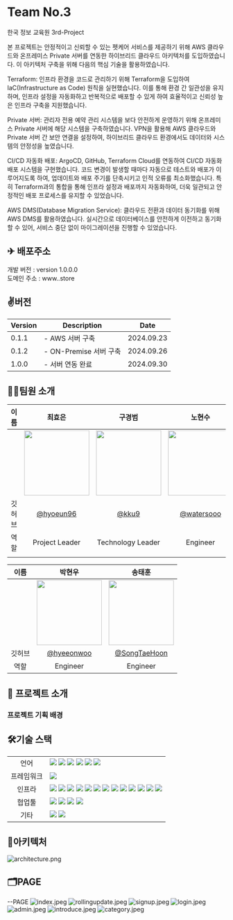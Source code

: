 # Team No.3
한국 정보 교육원 3rd-Project 

본 프로젝트는 안정적이고 신뢰할 수 있는 펫케어 서비스를 제공하기 위해 AWS 클라우드와 온프레미스 Private 서버를 연동한 하이브리드 클라우드 아키텍처를 도입하였습니다. 이 아키텍처 구축을 위해 다음의 핵심 기술을 활용하였습니다.

Terraform: 인프라 환경을 코드로 관리하기 위해 Terraform을 도입하여 IaC(Infrastructure as Code) 원칙을 실현했습니다. 이를 통해 환경 간 일관성을 유지하며, 인프라 설정을 자동화하고 반복적으로 배포할 수 있게 하여 효율적이고 신뢰성 높은 인프라 구축을 지원했습니다.

Private 서버: 관리자 전용 예약 관리 시스템을 보다 안전하게 운영하기 위해 온프레미스 Private 서버에 해당 시스템을 구축하였습니다. VPN을 활용해 AWS 클라우드와 Private 서버 간 보안 연결을 설정하여, 하이브리드 클라우드 환경에서도 데이터와 시스템의 안정성을 높였습니다.

CI/CD 자동화 배포: ArgoCD, GitHub, Terraform Cloud를 연동하여 CI/CD 자동화 배포 시스템을 구현했습니다. 코드 변경이 발생할 때마다 자동으로 테스트와 배포가 이루어지도록 하여, 업데이트와 배포 주기를 단축시키고 인적 오류를 최소화했습니다. 특히 Terraform과의 통합을 통해 인프라 설정과 배포까지 자동화하여, 더욱 일관되고 안정적인 배포 프로세스를 유지할 수 있었습니다.

AWS DMS(Database Migration Service): 클라우드 전환과 데이터 동기화를 위해 AWS DMS를 활용하였습니다. 실시간으로 데이터베이스를 안전하게 이전하고 동기화할 수 있어, 서비스 중단 없이 마이그레이션을 진행할 수 있었습니다.

## ✈ 배포주소

개발 버전 : version 1.0.0.0 </br>
도메인 주소 : www..store </br>

## ✌️버전
| Version | Description | Date |
| --- | --- | --- |
| 0.1.1 | - AWS 서버 구축 | 2024.09.23 |
| 0.1.2 | - ON-Premise 서버 구축 | 2024.09.26 |
| 1.0.0 | - 서버 연동 완료 | 2024.09.30 |



## 🧑‍💻팀원 소개

| 이름 | 최효은 | 구경범 | 노현수 |
| :------------: | :------------: | :------------: | :------------: |
|  | <img src="https://avatars.githubusercontent.com/u/174424101?v=4" width="150" /> | <img src="https://avatars.githubusercontent.com/u/174182609?v=4" width="150" /> | <img src="https://avatars.githubusercontent.com/u/175070823?v=4" width="150" /> |
| 깃허브 | [@hyoeun96](https://github.com/hyoeun96) | [@kku9](https://github.com/kku9) | [@watersooo](https://github.com/watersooo) |
| 역할 | Project Leader | Technology Leader| Engineer|
|  |  |  |  |  |  |

| 이름 | 박현우 | 송태훈 |
| :------------: | :------------: | :------------: |
|  | <img src="https://avatars.githubusercontent.com/u/96418737?v=4" width="150" />| <img src="https://avatars.githubusercontent.com/u/106800250?v=4" width="150" /> |
| 깃허브 | [@hyeeonwoo](https://github.com/hyeeonwoo) | [@SongTaeHoon](https://github.com/SongTaeHoon) |
| 역할 | Engineer | Engineer |



## 📌 프로젝트 소개


### 프로젝트 기획 배경



## 🛠기술 스택

<table>
<tr>
 <td align="center">언어</td>
 <td>
  <img src="https://img.shields.io/badge/JavaScript-F7DF1E?style=for-the-badge&logo=JavaScript&logoColor=ffffff"/>
  <img src="https://img.shields.io/badge/Java-orange?style=for-the-badge&logo=Java&logoColor=white"/>
  <img src="https://img.shields.io/badge/html5-E34F26?style=for-the-badge&logo=html5&logoColor=white"> 	 
  <img src="https://img.shields.io/badge/css-1572B6?style=for-the-badge&logo=css3&logoColor=white"/>
  <img src="https://img.shields.io/badge/Python-3776AB?style=for-the-badge&logo=Python&logoColor=white">
  <img src="https://img.shields.io/badge/Node.js-339933?style=for-the-badge&logo=Node.js&logoColor=white">
 </td>
</tr>
	
<tr>
 <td align="center">프레임워크</td>
 <td>
  <img src="https://img.shields.io/badge/Spring-6DB33F?style=for-the-badge&logo=Spring&logoColor=ffffff"/> 
</tr>

<tr>
 <td align="center">인프라</td>
 <td>
  <img src="https://img.shields.io/badge/MariaDB-003545?style=for-the-badge&logo=mariadb&logoColor=white"/>
  <img src="https://img.shields.io/badge/tomcat-F8DC75?style=for-the-badge&logo=apachetomcat&logoColor=black">
	<img src="https://img.shields.io/badge/nginx-009639?style=for-the-badge&logo=nginx&logoColor=white">
  <img src="https://img.shields.io/badge/docker-2496ED?style=for-the-badge&logo=docker&logoColor=ffffff"/>
  <img src="https://img.shields.io/badge/linux-FCC624?style=for-the-badge&logo=linux&logoColor=black">
  <img src="https://img.shields.io/badge/oracle-F80000?style=for-the-badge&logo=oracle&logoColor=white">
  <img src="https://img.shields.io/badge/AWS-%23FF9900.svg?style=for-the-badge&logo=amazon-aws&logoColor=white"/>
  <img src="https://img.shields.io/badge/Redis-DC382D?style=for-the-badge&logo=Redis&logoColor=white"> 
  <img src="https://img.shields.io/badge/Amazon%20EC2-FF9900?style=for-the-badge&logo=Amazon%20EC2&logoColor=white">
  <img src="https://img.shields.io/badge/Ubuntu-E95420?style=for-the-badge&logo=Ubuntu&logoColor=white"/>
  <img src="https://img.shields.io/badge/amazonrds-000000?style=for-the-badge&logo=amazonrds&logoColor=#527FFF"/>
  <img src="https://img.shields.io/badge/amazonroute53-000000?style=for-the-badge&logo=amazonroute53&logoColor=#8C4FFF"/>
  <img src="https://img.shields.io/badge/amazoneks-000000?style=for-the-badge&logo=amazoneks53&logoColor=#FF9900"/>
  
  
<tr>
 <td align="center">협업툴</td>
 <td>
    <img src="https://img.shields.io/badge/Git-F05032?style=for-the-badge&logo=Git&logoColor=white"/>
    <img src="https://img.shields.io/badge/GitHub-181717?style=for-the-badge&logo=GitHub&logoColor=white"/>
    <img src="https://img.shields.io/badge/GitHub Actions-2088FF?style=for-the-badge&logo=GitHub Actions&logoColor=white">
    <img src="https://img.shields.io/badge/terraform-000000?style=for-the-badge&logo=terraform&logoColor=#844FBA"/>

   
 </td>
</tr>
<tr>
 <td align="center">기타</td>
 <td>
    <img src="https://img.shields.io/badge/Notion-000000?style=for-the-badge&logo=Notion&logoColor=white"/>
    <img src="https://img.shields.io/badge/JSON-000000?style=for-the-badge&logo=json&logoColor=white"/>
</tr>
</table>

## 🧱아키텍처
![architecture.png](images/architecture.png)







## 🗂PAGE
--PAGE
![index.jpeg](images/index.jpeg) ![rollingupdate.jpeg](images/rollingupdate.jpeg)
![signup.jpeg](images/signup.jpeg) ![login.jpeg](images/login.jpeg)
![admin.jpeg](images/admin.jpeg) ![introduce.jpeg](images/introduce.jpeg)
![category.jpeg](images/category.jpeg)

